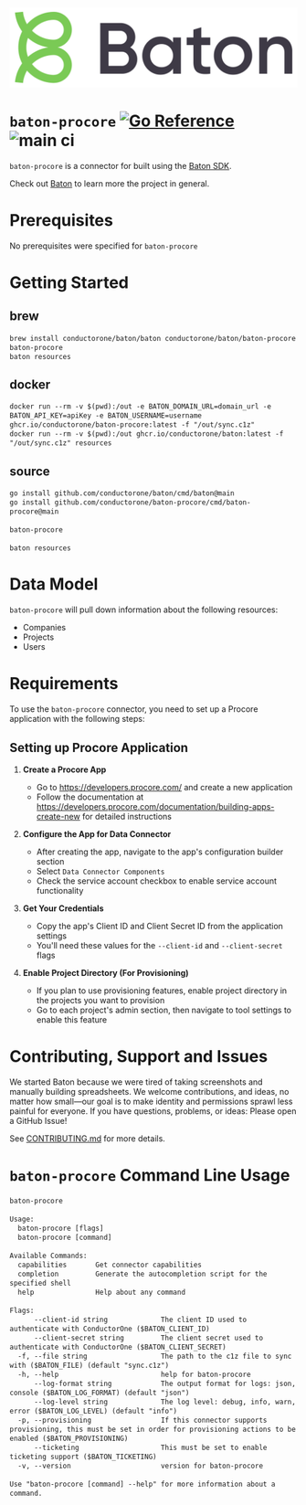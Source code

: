 ![Baton Logo](./baton-logo.png)

# `baton-procore` [![Go Reference](https://pkg.go.dev/badge/github.com/conductorone/baton-procore.svg)](https://pkg.go.dev/github.com/conductorone/baton-procore) ![main ci](https://github.com/conductorone/baton-procore/actions/workflows/main.yaml/badge.svg)

`baton-procore` is a connector for built using the [Baton SDK](https://github.com/conductorone/baton-sdk).

Check out [Baton](https://github.com/conductorone/baton) to learn more the project in general.

# Prerequisites
No prerequisites were specified for `baton-procore`

# Getting Started

## brew

```
brew install conductorone/baton/baton conductorone/baton/baton-procore
baton-procore
baton resources
```

## docker

```
docker run --rm -v $(pwd):/out -e BATON_DOMAIN_URL=domain_url -e BATON_API_KEY=apiKey -e BATON_USERNAME=username ghcr.io/conductorone/baton-procore:latest -f "/out/sync.c1z"
docker run --rm -v $(pwd):/out ghcr.io/conductorone/baton:latest -f "/out/sync.c1z" resources
```

## source

```
go install github.com/conductorone/baton/cmd/baton@main
go install github.com/conductorone/baton-procore/cmd/baton-procore@main

baton-procore

baton resources
```

# Data Model

`baton-procore` will pull down information about the following resources:
- Companies
- Projects
- Users

# Requirements

To use the `baton-procore` connector, you need to set up a Procore application with the following steps:

## Setting up Procore Application

1. **Create a Procore App**
   - Go to https://developers.procore.com/ and create a new application
   - Follow the documentation at https://developers.procore.com/documentation/building-apps-create-new for detailed instructions

2. **Configure the App for Data Connector**
   - After creating the app, navigate to the app's configuration builder section
   - Select `Data Connector Components`
   - Check the service account checkbox to enable service account functionality

3. **Get Your Credentials**
   - Copy the app's Client ID and Client Secret ID from the application settings
   - You'll need these values for the `--client-id` and `--client-secret` flags

4. **Enable Project Directory (For Provisioning)**
   - If you plan to use provisioning features, enable project directory in the projects you want to provision
   - Go to each project's admin section, then navigate to tool settings to enable this feature

# Contributing, Support and Issues

We started Baton because we were tired of taking screenshots and manually
building spreadsheets. We welcome contributions, and ideas, no matter how
small&mdash;our goal is to make identity and permissions sprawl less painful for
everyone. If you have questions, problems, or ideas: Please open a GitHub Issue!

See [CONTRIBUTING.md](https://github.com/ConductorOne/baton/blob/main/CONTRIBUTING.md) for more details.

# `baton-procore` Command Line Usage

```
baton-procore

Usage:
  baton-procore [flags]
  baton-procore [command]

Available Commands:
  capabilities       Get connector capabilities
  completion         Generate the autocompletion script for the specified shell
  help               Help about any command

Flags:
      --client-id string             The client ID used to authenticate with ConductorOne ($BATON_CLIENT_ID)
      --client-secret string         The client secret used to authenticate with ConductorOne ($BATON_CLIENT_SECRET)
  -f, --file string                  The path to the c1z file to sync with ($BATON_FILE) (default "sync.c1z")
  -h, --help                         help for baton-procore
      --log-format string            The output format for logs: json, console ($BATON_LOG_FORMAT) (default "json")
      --log-level string             The log level: debug, info, warn, error ($BATON_LOG_LEVEL) (default "info")
  -p, --provisioning                 If this connector supports provisioning, this must be set in order for provisioning actions to be enabled ($BATON_PROVISIONING)
      --ticketing                    This must be set to enable ticketing support ($BATON_TICKETING)
  -v, --version                      version for baton-procore

Use "baton-procore [command] --help" for more information about a command.
```
